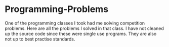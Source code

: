 Programming-Problems
====================

One of the programming classes I took had me solving competition problems. Here are all the problems I solved in that class. I have not cleaned up the source code since these were single use programs. They are also not up to best practise standards.
